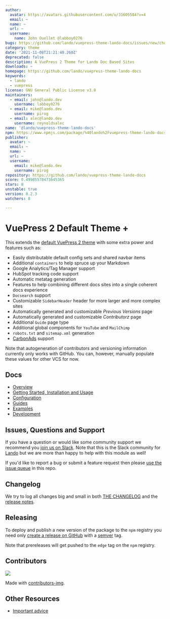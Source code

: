 ```yaml
---
author:
  avatar: https://avatars.githubusercontent.com/u/31605584?v=4
  email: ~
  name: ~
  url: ~
  username:
    name: John Ouellet @labboy0276
bugs: https://github.com/lando/vuepress-theme-lando-docs/issues/new/choose/
category: theme
date: '2021-11-08T21:21:40.260Z'
deprecated: false
description: A VuePress 2 Theme for Lando Doc Based Sites
downloads: ~
homepage: https://github.com/lando/vuepress-theme-lando-docs
keywords:
  - lando
  - vuepress
license: GNU General Public License v3.0
maintainers:
  - email: john@lando.dev
    username: labboy0276
  - email: mike@lando.dev
    username: pirog
  - email: alec@lando.dev
    username: reynoldsalec
name: '@lando/vuepress-theme-lando-docs'
npm: https://www.npmjs.com/package/%40lando%2Fvuepress-theme-lando-docs
publisher:
  avatar: ~
  email: ~
  name: ~
  url: ~
  username:
    email: mike@lando.dev
    username: pirog
repository: https://github.com/lando/vuepress-theme-lando-docs
score: 0.49985578473645365
stars: 8
unstable: true
version: 0.2.3
watchers: 8

---
```


# VuePress 2 Default Theme +

This extends the [default VuePress 2 theme](https://v2.vuepress.vuejs.org/reference/default-theme/config.html#basic-config) with some extra power and features such as:

* Easily distributable default config sets and shared navbar items
* Additional `containers` to help spruce up your Markdown
* Google Analytics/Tag Manager support
* HubSpot tracking code support
* Automatic metatag generation
* Features to help combining different docs sites into a single coherent docs experience
* `Docsearch` support
* Customizable `SidebarHeader` header for more larger and more complex sites
* Automatically generated and customizable _Previous Versions_ page
* Automatically generated and customizable _Contributorz_ page
* Additional `Guide` page type
* Additional global components for `YouTube` and `MailChimp`
* `robots.txt` and `sitemap.xml` generation
* [CarbonAds](https://www.carbonads.net/) support

Note that autogeneration of contributors and versioning information currently only works with GitHub. You can, however, manually populate these values for other VCS for now.

## Docs

* [Overview](https://vuepress-theme-default-plus.lando.dev/)
* [Getting Started, Installation and Usage](https://vuepress-theme-default-plus.lando.dev/getting-started.html)
* [Configuration](https://vuepress-theme-default-plus.lando.dev/config.html)
* [Guides](https://vuepress-theme-default-plus.lando.dev/guides.html)
* [Examples](https://github.com/lando/vuepress-theme-default-plus)
* [Development](https://vuepress-theme-default-plus.lando.dev/development.html)

## Issues, Questions and Support

If you have a question or would like some community support we recommend you [join us on Slack](https://launchpass.com/devwithlando). Note that this is the Slack community for [Lando](https://lando.dev) but we are more than happy to help with this module as well!

If you'd like to report a bug or submit a feature request then please [use the issue queue](https://github.com/lando/vuepress-theme-default-plus.lando.dev/issues/new/choose) in this repo.

## Changelog

We try to log all changes big and small in both [THE CHANGELOG](https://github.com/lando/vuepress-theme-default-plus/blob/main/CHANGELOG.md) and the [release notes](https://github.com/lando/vuepress-theme-default-plus/releases).

## Releasing

To deploy and publish a new version of the package to the `npm` registry you need only [create a release on GitHub](https://docs.github.com/en/repositories/releasing-projects-on-github/managing-releases-in-a-repository) with a [semver](https://semver.org) tag.

Note that prereleases will get pushed to the `edge` tag on the `npm` registry.

## Contributors

<a href="https://github.com/lando/vuepress-theme-default-plus/graphs/contributors">
  <img src="https://contrib.rocks/image?repo=lando/vuepress-theme-default-plus" />
</a>

Made with [contributors-img](https://contrib.rocks).

## Other Resources

* [Important advice](https://www.youtube.com/watch?v=WA4iX5D9Z64)
